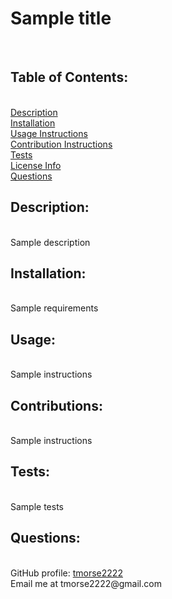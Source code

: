 <h1>Sample title</h1><br>
      <h2>Table of Contents:</h2><br>
      <a href="#description">Description</a><br>
      <a href="#installation">Installation</a><br>
      <a href="#usage">Usage Instructions</a><br>
      <a href="#contribute">Contribution Instructions</a><br>
      <a href="#tests">Tests</a><br>
      <a href="#license">License Info</a><br>
      <a href="#questions">Questions</a><br>
      <h2>Description:</h2><br>
      Sample description<br>
      <h2>Installation:</h2><br>
      Sample requirements<br>
      <h2>Usage:</h2><br>
      Sample instructions<br>
      <h2>Contributions:</h2><br>
      Sample instructions<br>
      <h2>Tests:</h2><br>
      Sample tests<br>
      <h2>Questions:</h2><br>
      GitHub profile: <a href="https://github.com/tmorse2222">tmorse2222</a><br>
      Email me at tmorse2222@gmail.com<br>
      